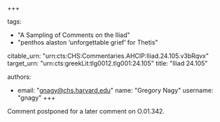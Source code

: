 +++

tags:
- "A Sampling of Comments on the Iliad"
- "penthos alaston ‘unforgettable grief’ for Thetis"

citable_urn: "urn:cts:CHS:Commentaries.AHCIP:Iliad.24.105.v3bRqvx"
target_urn: "urn:cts:greekLit:tlg0012.tlg001:24.105"
title: "Iliad 24.105"

authors:
- email: "gnagy@chs.harvard.edu"
  name: "Gregory Nagy"
  username: "gnagy"
+++

<p>Comment postponed for a later comment on O.01.342.  </p>
